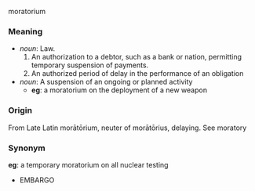moratorium
### Meaning
+ _noun_: Law.
   1. An authorization to a debtor, such as a bank or nation, permitting temporary suspension of payments.
   2. An authorized period of delay in the performance of an obligation
+ _noun_: A suspension of an ongoing or planned activity
    + __eg__: a moratorium on the deployment of a new weapon

### Origin

From Late Latin morātōrium, neuter of morātōrius, delaying. See moratory

### Synonym

__eg__: a temporary moratorium on all nuclear testing

+ EMBARGO


